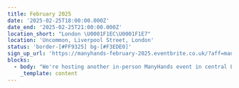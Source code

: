 ```yaml
---
title: February 2025
date: '2025-02-25T18:00:00.000Z'
date_end: '2025-02-25T21:00:00.000Z'
location_short: "London \U0001F1EC\U0001F1E7"
location: 'Uncommon, Liverpool Street, London'
status: 'border-[#FF9325] bg-[#F3EDE0]'
sign_up_url: 'https://manyhands-february-2025.eventbrite.co.uk/?aff=manyhandswebsite'
blocks:
  - body: "We're hosting another in-person ManyHands event in central London and we'd love to see you there.\U0001F918\n\nOur ManyHands February 2025 edition is brought to you by Digital Product People!\n\nWith our randomiser spinning up a unique product challenge on the night and speakers on board to spark inspiration, you're guaranteed a fun & creative evening! \U0001F64C\n\nGet ready to connect, learn, and collaborate with like-minded digital product enthusiasts. Network with likeminded pros, explore fun product challenges, and join our community of experts.\n\nWe'll provide great talks, hot pizza and cold drinks. What more would you like?!\n\nSee you there!\n"
    _template: content
---
```

